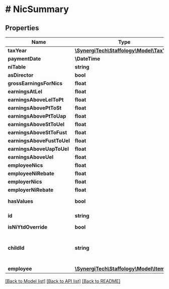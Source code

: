 # # NicSummary

## Properties

Name | Type | Description | Notes
------------ | ------------- | ------------- | -------------
**taxYear** | [**\SynergiTech\Staffology\Model\TaxYear**](TaxYear.md) |  | [optional]
**paymentDate** | **\DateTime** |  | [optional]
**niTable** | **string** |  | [optional]
**asDirector** | **bool** |  | [optional]
**grossEarningsForNics** | **float** |  | [optional]
**earningsAtLel** | **float** |  | [optional]
**earningsAboveLelToPt** | **float** |  | [optional]
**earningsAbovePtToSt** | **float** |  | [optional]
**earningsAbovePtToUap** | **float** |  | [optional]
**earningsAboveStToUel** | **float** |  | [optional]
**earningsAboveStToFust** | **float** |  | [optional]
**earningsAboveFustToUel** | **float** |  | [optional]
**earningsAboveUapToUel** | **float** |  | [optional]
**earningsAboveUel** | **float** |  | [optional]
**employeeNics** | **float** |  | [optional]
**employeeNiRebate** | **float** |  | [optional]
**employerNics** | **float** |  | [optional]
**employerNiRebate** | **float** |  | [optional]
**hasValues** | **bool** |  | [optional] [readonly]
**id** | **string** |  | [optional] [readonly]
**isNiYtdOverride** | **bool** |  | [optional]
**childId** | **string** | This is nothing but the UniqueId of the model. | [optional]
**employee** | [**\SynergiTech\Staffology\Model\Item**](Item.md) |  | [optional]

[[Back to Model list]](../../README.md#models) [[Back to API list]](../../README.md#endpoints) [[Back to README]](../../README.md)
